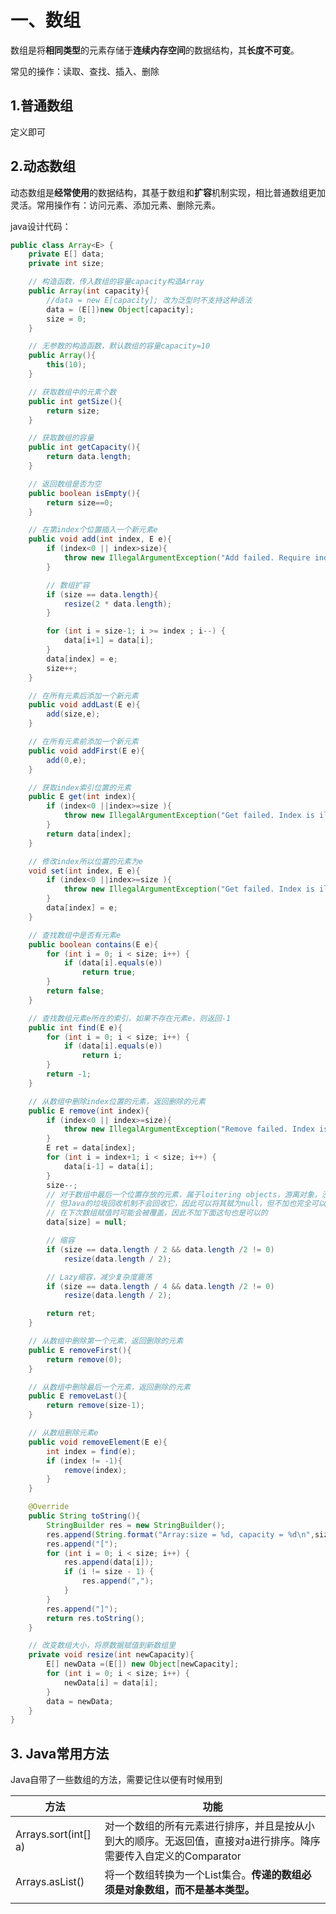 # 一、数组

数组是将**相同类型**的元素存储于**连续内存空间**的数据结构，其**长度不可变**。

常见的操作：读取、查找、插入、删除



## 1.普通数组

定义即可



## 2.动态数组

动态数组是**经常使用**的数据结构，其基于数组和**扩容**机制实现，相比普通数组更加灵活。常用操作有：访问元素、添加元素、删除元素。

java设计代码：

```java
public class Array<E> {
    private E[] data;
    private int size;

    // 构造函数，传入数组的容量capacity构造Array
    public Array(int capacity){
        //data = new E[capacity]; 改为泛型时不支持这种语法
        data = (E[])new Object[capacity];
        size = 0;
    }

    // 无参数的构造函数，默认数组的容量capacity=10
    public Array(){
        this(10);
    }

    // 获取数组中的元素个数
    public int getSize(){
        return size;
    }

    // 获取数组的容量
    public int getCapacity(){
        return data.length;
    }

    // 返回数组是否为空
    public boolean isEmpty(){
        return size==0;
    }

    // 在第index个位置插入一个新元素e
    public void add(int index, E e){
        if (index<0 || index>size){
            throw new IllegalArgumentException("Add failed. Require index >= 0 and index <= size.");
        }

        // 数组扩容
        if (size == data.length){
            resize(2 * data.length);
        }

        for (int i = size-1; i >= index ; i--) {
            data[i+1] = data[i];
        }
        data[index] = e;
        size++;
    }

    // 在所有元素后添加一个新元素
    public void addLast(E e){
        add(size,e);
    }

    // 在所有元素前添加一个新元素
    public void addFirst(E e){
        add(0,e);
    }

    // 获取index索引位置的元素
    public E get(int index){
        if (index<0 ||index>=size ){
            throw new IllegalArgumentException("Get failed. Index is illegal.");
        }
        return data[index];
    }

    // 修改index所以位置的元素为e
    void set(int index, E e){
        if (index<0 ||index>=size ){
            throw new IllegalArgumentException("Get failed. Index is illegal.");
        }
        data[index] = e;
    }

    // 查找数组中是否有元素e
    public boolean contains(E e){
        for (int i = 0; i < size; i++) {
            if (data[i].equals(e))
                return true;
        }
        return false;
    }

    // 查找数组元素e所在的索引，如果不存在元素e，则返回-1
    public int find(E e){
        for (int i = 0; i < size; i++) {
            if (data[i].equals(e))
                return i;
        }
        return -1;
    }

    // 从数组中删除index位置的元素，返回删除的元素
    public E remove(int index){
        if (index<0 || index>=size){
            throw new IllegalArgumentException("Remove failed. Index is illegal.");
        }
        E ret = data[index];
        for (int i = index+1; i < size; i++) {
            data[i-1] = data[i];
        }
        size--;
        // 对于数组中最后一个位置存放的元素，属于loitering objects，游离对象，没什么用处
        // 但Java的垃圾回收机制不会回收它，因此可以将其赋为null，但不加也完全可以，它和内存泄露不同
        // 在下次数组赋值时可能会被覆盖，因此不加下面这句也是可以的
        data[size] = null;

        // 缩容
        if (size == data.length / 2 && data.length /2 != 0)
            resize(data.length / 2);

        // Lazy缩容，减少复杂度震荡
        if (size == data.length / 4 && data.length /2 != 0)
            resize(data.length / 2);

        return ret;
    }

    // 从数组中删除第一个元素，返回删除的元素
    public E removeFirst(){
        return remove(0);
    }

    // 从数组中删除最后一个元素，返回删除的元素
    public E removeLast(){
        return remove(size-1);
    }

    // 从数组删除元素e
    public void removeElement(E e){
        int index = find(e);
        if (index != -1){
            remove(index);
        }
    }

    @Override
    public String toString(){
        StringBuilder res = new StringBuilder();
        res.append(String.format("Array:size = %d, capacity = %d\n",size,data.length));
        res.append("[");
        for (int i = 0; i < size; i++) {
            res.append(data[i]);
            if (i != size - 1) {
                res.append(",");
            }
        }
        res.append("]");
        return res.toString();
    }

    // 改变数组大小，将原数据赋值到新数组里
    private void resize(int newCapacity){
        E[] newData =(E[]) new Object[newCapacity];
        for (int i = 0; i < size; i++) {
            newData[i] = data[i];
        }
        data = newData;
    }
}
```







## 3. Java常用方法

Java自带了一些数组的方法，需要记住以便有时候用到

| 方法                 | 功能                                                         |
| -------------------- | ------------------------------------------------------------ |
| Arrays.sort(int[] a) | 对一个数组的所有元素进行排序，并且是按从小到大的顺序。无返回值，直接对a进行排序。降序需要传入自定义的Comparator |
| Arrays.asList()      | 将一个数组转换为一个List集合。**传递的数组必须是对象数组，而不是基本类型。** |
|                      |                                                              |


